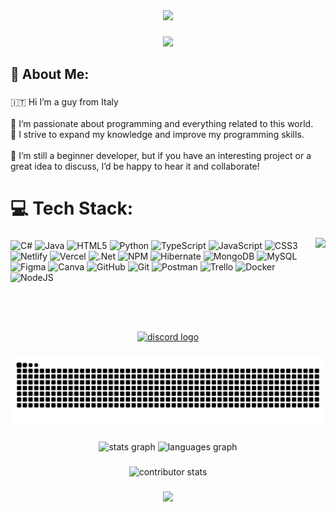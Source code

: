 <div align="center">
  <img height="200" src="https://images-wixmp-ed30a86b8c4ca887773594c2.wixmp.com/f/d5ff32a9-60ec-4b06-ab65-5ca3b08b9d87/d2gkjfw-b13dee7c-be93-4a4d-bbe1-1a50356382b9.png?token=eyJ0eXAiOiJKV1QiLCJhbGciOiJIUzI1NiJ9.eyJzdWIiOiJ1cm46YXBwOjdlMGQxODg5ODIyNjQzNzNhNWYwZDQxNWVhMGQyNmUwIiwiaXNzIjoidXJuOmFwcDo3ZTBkMTg4OTgyMjY0MzczYTVmMGQ0MTVlYTBkMjZlMCIsIm9iaiI6W1t7InBhdGgiOiJcL2ZcL2Q1ZmYzMmE5LTYwZWMtNGIwNi1hYjY1LTVjYTNiMDhiOWQ4N1wvZDJna2pmdy1iMTNkZWU3Yy1iZTkzLTRhNGQtYmJlMS0xYTUwMzU2MzgyYjkucG5nIn1dXSwiYXVkIjpbInVybjpzZXJ2aWNlOmZpbGUuZG93bmxvYWQiXX0.i-0z-rbWR0KJkoAKOBK5WLFpFZbmHpvOrT-dM1I59R8"  />
</div>

###

<div align="center">
  <img src="https://visitor-badge.laobi.icu/badge?page_id=lanokagato.lanokagato&left_color=blue&left_text=viewers"  />
</div>

###

<h2 align="left">💫 About Me:</h2>

###

<p align="left">🇮🇹 Hi I’m a guy from Italy<br><br>🎯 I’m passionate about programming and everything related to this world.<br>🎀 I strive to expand my knowledge and improve my programming skills.<br><br>🎊 I’m still a beginner developer, but if you have an interesting project or a great idea to discuss, I’d be happy to hear it and collaborate!</p>


###
  # 💻 Tech Stack:
  
  <img align="right" height="150" src="https://gifdb.com/images/high/code-geass-cute-c-c-hanging-in-the-tree-tqdt03usm6qrx2y3.gif"  />


###

<div align="left">
    <img src="https://img.shields.io/badge/c%23-%23239120.svg?style=for-the-badge&logo=csharp&logoColor=white" alt="C#">
    <img src="https://img.shields.io/badge/java-%23ED8B00.svg?style=for-the-badge&logo=openjdk&logoColor=white" alt="Java">
    <img src="https://img.shields.io/badge/html5-%23E34F26.svg?style=for-the-badge&logo=html5&logoColor=white" alt="HTML5">
    <img src="https://img.shields.io/badge/python-3670A0?style=for-the-badge&logo=python&logoColor=ffdd54" alt="Python">
    <img src="https://img.shields.io/badge/typescript-%23007ACC.svg?style=for-the-badge&logo=typescript&logoColor=white" alt="TypeScript">
    <img src="https://img.shields.io/badge/javascript-%23323330.svg?style=for-the-badge&logo=javascript&logoColor=%23F7DF1E" alt="JavaScript">
    <img src="https://img.shields.io/badge/css3-%231572B6.svg?style=for-the-badge&logo=css3&logoColor=white" alt="CSS3">
    <img src="https://img.shields.io/badge/netlify-%23000000.svg?style=for-the-badge&logo=netlify&logoColor=#00C7B7" alt="Netlify">
    <img src="https://img.shields.io/badge/vercel-%23000000.svg?style=for-the-badge&logo=vercel&logoColor=white" alt="Vercel">
    <img src="https://img.shields.io/badge/.NET-5C2D91?style=for-the-badge&logo=.net&logoColor=white" alt=".Net">
    <img src="https://img.shields.io/badge/NPM-%23CB3837.svg?style=for-the-badge&logo=npm&logoColor=white" alt="NPM">
    <img src="https://img.shields.io/badge/Hibernate-59666C?style=for-the-badge&logo=Hibernate&logoColor=white" alt="Hibernate">
    <img src="https://img.shields.io/badge/MongoDB-%234ea94b.svg?style=for-the-badge&logo=mongodb&logoColor=white" alt="MongoDB">
    <img src="https://img.shields.io/badge/mysql-4479A1.svg?style=for-the-badge&logo=mysql&logoColor=white" alt="MySQL">
    <img src="https://img.shields.io/badge/figma-%23F24E1E.svg?style=for-the-badge&logo=figma&logoColor=white" alt="Figma">
    <img src="https://img.shields.io/badge/Canva-%2300C4CC.svg?style=for-the-badge&logo=Canva&logoColor=white" alt="Canva">
    <img src="https://img.shields.io/badge/github-%23121011.svg?style=for-the-badge&logo=github&logoColor=white" alt="GitHub">
    <img src="https://img.shields.io/badge/git-%23F05033.svg?style=for-the-badge&logo=git&logoColor=white" alt="Git">
    <img src="https://img.shields.io/badge/Postman-FF6C37?style=for-the-badge&logo=postman&logoColor=white" alt="Postman">
    <img src="https://img.shields.io/badge/Trello-%23026AA7.svg?style=for-the-badge&logo=Trello&logoColor=white" alt="Trello">
    <img src="https://img.shields.io/badge/docker-%230db7ed.svg?style=for-the-badge&logo=docker&logoColor=white" alt="Docker">
    <img src="https://img.shields.io/badge/node.js-6DA55F?style=for-the-badge&logo=node.js&logoColor=white" alt="NodeJS">
</div>




###

<br clear="both">

<div align="center">
  <a href="https://dc.gg/code-zero" target="_blank">
    <img src="https://img.shields.io/static/v1?message=Discord&logo=discord&label=&color=7289DA&logoColor=white&labelColor=&style=for-the-badge" height="35" alt="discord logo"  />
  </a>
</div>

###

<picture>
<source media="(prefers-color-schema-dark)" srcset="https://raw.githubusercontent.com/lanokagato/lanokagato/output/github-snake-dark.svg"/>
<source media="(prefers-color-schema-light)" srcset="https://raw.githubusercontent.com/lanokagato/lanokagato/output/github-snake.svg"/>
<img src="https://raw.githubusercontent.com/lanokagato/lanokagato/output/github-snake.svg" alt="Snake animation" />
</picture>

###

<div align="center">
  <img src="https://github-readme-stats.vercel.app/api?username=lanokagato&hide_title=false&hide_rank=false&show_icons=true&include_all_commits=true&count_private=true&disable_animations=false&theme=dracula&locale=en&hide_border=false" height="150" alt="stats graph"  />
  <img src="https://github-readme-stats.vercel.app/api/top-langs?username=lanokagato&locale=en&hide_title=false&layout=compact&card_width=320&langs_count=5&theme=dracula&hide_border=false" height="150" alt="languages graph"  />
</div>



###
<div align="center">
<img  src="https://github-contributor-stats.vercel.app/api?username=lanokagato&limit=5&theme=dark&combine_all_yearly_contributions=true" height="150" alt="contributor stats"/>
</div>

###

<div align="center">
<img src="https://github-readme-streak-stats.herokuapp.com/?user=lanokagato&theme=dark&hide_border=false"/>
</div>

###